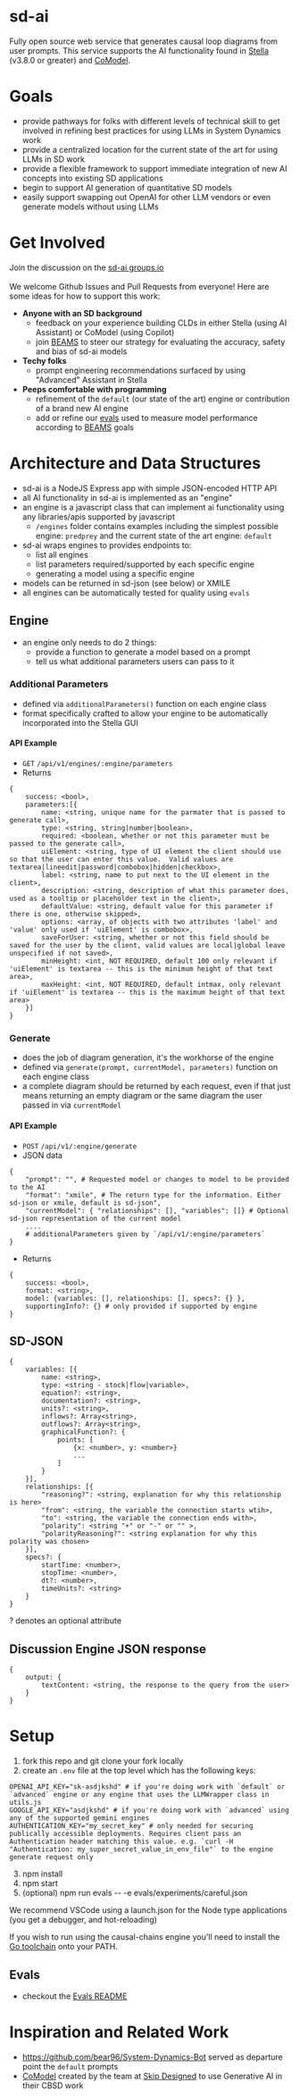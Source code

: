 # sd-ai
Fully open source web service that generates causal loop diagrams from user prompts. This service supports the AI functionality found in [Stella](https://www.iseesystems.com/store/products/stella-architect.aspx) (v3.8.0 or greater) and [CoModel](https://comodel.io).

# Goals
- provide pathways for folks with different levels of technical skill to get involved in refining best practices for using LLMs in System Dynamics work
- provide a centralized location for the current state of the art for using LLMs in SD work
- provide a flexible framework to support immediate integration of new AI concepts into existing SD applications
- begin to support AI generation of quantitative SD models
- easily support swapping out OpenAI for other LLM vendors or even generate models without using LLMs

# Get Involved
Join the discussion on the [sd-ai groups.io](https://groups.io/g/sd-ai/)<br/><br/> 
We welcome Github Issues and Pull Requests from everyone! Here are some ideas for how to support this work:
- **Anyone with an SD background**
    - feedback on your experience building CLDs in either Stella (using AI Assistant) or CoModel (using Copilot)
    - join [BEAMS](https://www.buffalo.edu/ai-data-science/research/beams.html) to steer our strategy for evaluating the accuracy, safety and bias of sd-ai models
- **Techy folks**
   - prompt engineering recommendations surfaced by using "Advanced" Assistant in Stella
- **Peeps comfortable with programming**
    - refinement of the `default` (our state of the art) engine or contribution of a brand new AI engine
    - add or refine our [evals](#using-evals) used to measure model performance according to [BEAMS](https://www.buffalo.edu/ai-data-science/research/beams.html) goals

# Architecture and Data Structures 
- sd-ai is a NodeJS Express app with simple JSON-encoded HTTP API
- all AI functionality in sd-ai is implemented as an "engine"
- an engine is a javascript class that can implement ai functionality using any libraries/apis supported by javascript
    - `/engines` folder contains examples including the simplest possible engine: `predprey` and the current state of the art engine: `default`
- sd-ai wraps engines to provides endpoints to:
    - list all engines
    - list parameters required/supported by each specific engine
    - generating a model using a specific engine
- models can be returned in sd-json (see below) or XMILE
- all engines can be automatically tested for quality using `evals`

## Engine
- an engine only needs to do 2 things:
    - provide a function to generate a model based on a prompt
    - tell us what additional parameters users can pass to it

### Additional Parameters
- defined via `additionalParameters()` function on each engine class
- format specifically crafted to allow your engine to be automatically incorporated into the Stella GUI

#### API Example
- `GET` `/api/v1/engines/:engine/parameters`
- Returns 
```
{ 
    success: <bool>, 
    parameters:[{
        name: <string, unique name for the parmater that is passed to generate call>,
        type: <string, string|number|boolean>,
        required: <boolean, whether or not this parameter must be passed to the generate call>,
        uiElement: <string, type of UI element the client should use so that the user can enter this value.  Valid values are textarea|lineedit|password|combobox|hidden|checkbox>,
        label: <string, name to put next to the UI element in the client>,
        description: <string, description of what this parameter does, used as a tooltip or placeholder text in the client>,
        defaultValue: <string, default value for this parameter if there is one, otherwise skipped>,
        options: <array, of objects with two attributes 'label' and 'value' only used if 'uiElement' is combobox>,
        saveForUser: <string, whether or not this field should be saved for the user by the client, valid values are local|global leave unspecified if not saved>,
        minHeight: <int, NOT REQUIRED, default 100 only relevant if 'uiElement' is textarea -- this is the minimum height of that text area>,
        maxHeight: <int, NOT REQUIRED, default intmax, only relevant if 'uiElement' is textarea -- this is the maximum height of that text area>
    }] 
}
```

### Generate
- does the job of diagram generation, it's the workhorse of the engine
- defined via `generate(prompt, currentModel, parameters)` function on each engine class
- a complete diagram should be returned by each request, even if that just means returning an empty diagram or the same diagram the user passed in via `currentModel`
  
#### API Example
- `POST` `/api/v1/:engine/generate`
- JSON data
```
{
    "prompt": "", # Requested model or changes to model to be provided to the AI
    "format": "xmile", # The return type for the information. Either sd-json or xmile, default is sd-json",
    "currentModel": { "relationships": [], "variables": []} # Optional sd-json representation of the current model
    ....
    # additionalParameters given by `/api/v1/:engine/parameters`
}
```
- Returns
```
{
    success: <bool>,
    format: <string>,
    model: {variables: [], relationships: [], specs?: {} },
    supportingInfo?: {} # only provided if supported by engine
}
```

## SD-JSON
```
{
    variables: [{
        name: <string>,
        type: <string - stock|flow|variable>,
        equation?: <string>,
        documentation?: <string>,
        units?: <string>,
        inflows?: Array<string>,
        outflows?: Array<string>,
        graphicalFunction?: {
            points: [
                {x: <number>, y: <number>}
                ...
            ]
        }
    }], 
    relationships: [{
        "reasoning?": <string, explanation for why this relationship is here> 
        "from": <string, the variable the connection starts wtih>,
        "to": <string, the variable the connection ends with>,  
        "polarity": <string "+" or "-" or "" >, 
        "polarityReasoning?": <string explanation for why this polarity was chosen> 
    }],
    specs?: {
        startTime: <number>,
        stopTime: <number>,
        dt?: <number>,
        timeUnits?: <string>
    }
}
```  
? denotes an optional attribute

## Discussion Engine JSON response
```
{
    output: {
        textContent: <string, the response to the query from the user>
    }
}
```  

# Setup
1. fork this repo and git clone your fork locally 
2. create an `.env` file at the top level which has the following keys:
```
OPENAI_API_KEY="sk-asdjkshd" # if you're doing work with `default` or `advanced` engine or any engine that uses the LLMWrapper class in utils.js 
GOOGLE_API_KEY="asdjkshd" # if you're doing work with `advanced` using any of the supported gemini engines 
AUTHENTICATION_KEY="my_secret_key" # only needed for securing publically accessible deployments. Requires client pass an Authentication header matching this value. e.g. `curl -H "Authentication: my_super_secret_value_in_env_file"` to the engine generate request only
```
3. npm install 
4. npm start
5. (optional) npm run evals -- -e evals/experiments/careful.json 

We recommend VSCode using a launch.json for the Node type applications (you get a debugger, and hot-reloading)

If you wish to run using the causal-chains engine you'll need to install the [Go toolchain](https://go.dev/doc/install) onto your PATH.

## Evals
- checkout the [Evals README](evals/README.md)

  
# Inspiration and Related Work
- https://github.com/bear96/System-Dynamics-Bot served as departure point the `default` prompts
- [CoModel](https://comodel.io) created by the team at [Skip Designed](https://skipdesigned.com/) to use Generative AI in their CBSD work
